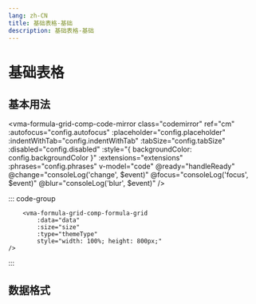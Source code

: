 ```yaml
---
lang: zh-CN
title: 基础表格-基础
description: 基础表格-基础
---
```


# 基础表格

## 基本用法

<p>

<vma-formula-grid-comp-code-mirror
    class="codemirror"
    ref="cm"
    :autofocus="config.autofocus"
    :placeholder="config.placeholder"
    :indentWithTab="config.indentWithTab"
    :tabSize="config.tabSize"
    :disabled="config.disabled"
    :style="{ backgroundColor: config.backgroundColor }"
    :extensions="extensions"
    :phrases="config.phrases"
    v-model="code"
    @ready="handleReady"
    @change="consoleLog('change', $event)"
    @focus="consoleLog('focus', $event)"
    @blur="consoleLog('blur', $event)"
    />
</p>

::: code-group
```vue
    <vma-formula-grid-comp-formula-grid 
        :data="data" 
        :size="size" 
        :type="themeType"
        style="width: 100%; height: 800px;"
/>
```
:::

## 数据格式


<script setup lang="ts">
  import { reactive, shallowRef, computed, onMounted } from 'vue';
  import {spreadsheet} from "../../src/index.common";

  const consoleLog = console.log;
  const code = shallowRef(`= A1 * 6`);
  const view = shallowRef();
  const config = reactive({
    disabled: false,
    indentWithTab: true,
    tabSize: 4,
    autofocus: true,
    placeholder: 'input...',
    backgroundColor: 'lightgrey',
    language: '',
    phrases: {}
  });

  const handleReady = (payload) => {
    console.log('handleReady payload:', payload)
  };

  const extensions = computed(() => {
    const result = [
        spreadsheet({
            idiom: "en-US",
            decimalSeparator: "."
        })
    ];
    return result
  });

  onMounted(() => {
    console.log('mounted view:', view);
  });

  
</script>
